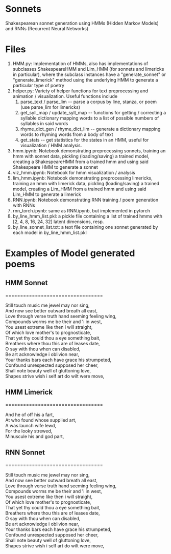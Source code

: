 # Sonnets
Shakespearean sonnet generation using HMMs (Hidden Markov Models) and RNNs (Recurrent Neural Networks)

# Files
1. HMM.py: Implementation of HMMs, also has implementations of subclasses ShakespeareHMM and Lim_HMM (for sonnets
           and limericks in particular), where the subclass instances have a "generate_sonnet" or "generate_limerick" method
           using the underlying HMM to generate a particular type of poetry
2. helper.py: Variety of helper functions for text preprocessing and animation / visualization. Useful functions include 
    1. parse_text / parse_lim -- parse a corpus by line, stanza, or poem (use parse_lim for limericks)
    2. get_syll_map / update_syll_map -- functions for getting / correcting a syllable dictionary mapping words to
                                   a list of possible numbers of syllables in said words
    3. rhyme_dict_gen / rhyme_dict_lim -- generate a dictionary mapping words to rhyming words from a body of text
    4. get_stats -- get statistics for the states in an HMM, useful for visualization / HMM analysis.
3. hmm.ipynb: Notebook demonstrating preprocessing sonnets, training an hmm with sonnet data, pickling (loading/saving) a 
           trained model, creating a ShakespeareHMM from a trained hmm and using said Shakespeare HMM to generate a sonnet
4. viz_hmm.ipynb: Notebook for hmm visualization / analysis
5. lim_hmm.ipynb: Notebook demonstrating preprocessing limericks, training an hmm with limerick data, pickling (loading/saving) a 
           trained model, creating a Lim_HMM from a trained hmm and using said Lim_HMM to generate a limerick
6. RNN.ipynb: Notebook demonstrating RNN training / poem generation with RNNs
7. rnn_torch.ipynb: same as RNN.ipynb, but implemented in pytorch
8. by_line_hmm_list.pkl: a pickle file containing a list of trained hmms with [2, 4, 8, 16, 24, 32] latent dimensions, resp.
8. by_line_sonnet_list.txt: a text file containing one sonnet generated by each model in by_line_hmm_list.pkl



# Examples of Model generated poems 
## HMM Sonnet
=================================

Still touch music me jewel may nor sing,  
And now see better outward breath all east,  
Love through verse truth hand seeming feeling wing,  
Compounds worms me be their and 'i in west,  
You usest extreme like then i will straight,  
Of which love mother's to prognosticate,  
That yet thy could thou a eye something bait,  
Breathers where thou this are of leases date,  
O say with thou when can disabled,  
Be art acknowledge i oblivion near,  
Your thanks bars each have grace his strumpeted,  
Confound unrespected supposed her cheer,  
Shall note beauty well of gluttoning love,  
Shapes strive wish i self art do wilt were move,  

## HMM Limerick
=================================

And he of off his a fart,  
At who found whose supplied art,  
A was launch wife lewd,  
For the looky strewed,  
Minuscule his and god part,  

## RNN Sonnet
=================================

Still touch music me jewel may nor sing,  
And now see better outward breath all east,  
Love through verse truth hand seeming feeling wing,  
Compounds worms me be their and 'i in west,  
You usest extreme like then i will straight,  
Of which love mother's to prognosticate,  
That yet thy could thou a eye something bait,  
Breathers where thou this are of leases date,  
O say with thou when can disabled,  
Be art acknowledge i oblivion near,  
Your thanks bars each have grace his strumpeted,  
Confound unrespected supposed her cheer,  
Shall note beauty well of gluttoning love,  
Shapes strive wish i self art do wilt were move,  


          
         
        
